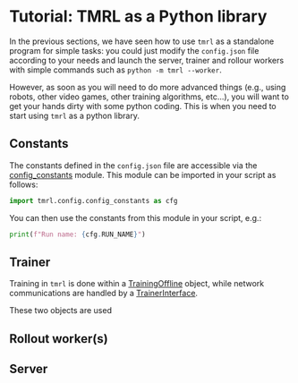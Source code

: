# Tutorial: TMRL as a Python library

In the previous sections, we have seen how to use `tmrl` as a standalone program for simple tasks:
you could just modify the `config.json` file according to your needs and launch the server, trainer and rollour workers with simple commands such as `python -m tmrl --worker`.

However, as soon as you will need to do more advanced things (e.g., using robots, other video games, other training algorithms, etc...), you will want to get your hands dirty with some python coding.
This is when you need to start using `tmrl` as a python library.

## Constants
The constants defined in the `config.json` file are accessible via the [config_constants](https://github.com/trackmania-rl/tmrl/blob/master/tmrl/config/config_constants.py) module.
This module can be imported in your script as follows:
```python
import tmrl.config.config_constants as cfg
```
You can then use the constants from this module in your script, e.g.:

```python
print(f"Run name: {cfg.RUN_NAME}")
```


## Trainer
Training in `tmrl` is done within a [TrainingOffline](https://github.com/trackmania-rl/tmrl/blob/master/tmrl/training_offline.py) object, while network communications are handled by a [TrainerInterface](https://github.com/trackmania-rl/tmrl/blob/58f66a42ea0e1478641336fa1eb076635ff77a31/tmrl/networking.py#L389).

These two objects are used 

## Rollout worker(s)


## Server